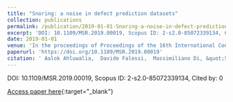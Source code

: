 ```yaml
---
title: "Snoring: a noise in defect prediction datasets"
collection: publications
permalink: /publication/2019-01-01-Snoring-a-noise-in-defect-prediction-datasets
excerpt: 'DOI: 10.1109/MSR.2019.00019, Scopus ID: 2-s2.0-85072339134, Cited by: 0'
date: 2019-01-01
venue: 'In the proceedings of Proceedings of the 16th International Conference on Mining Software Repositories, MSR 2019, 26-27 May 2019, Montreal, Canada.'
paperurl: 'https://doi.org/10.1109/MSR.2019.00019'
citation: ' Aalok Ahluwalia,  Davide Falessi,  Massimiliano Di, &quot;Snoring: a noise in defect prediction datasets.&quot; In the proceedings of Proceedings of the 16th International Conference on Mining Software Repositories, MSR 2019, 26-27 May 2019, Montreal, Canada., 2019.'
---
```

DOI: 10.1109/MSR.2019.00019, Scopus ID: 2-s2.0-85072339134, Cited by: 0

[Access paper here](https://doi.org/10.1109/MSR.2019.00019){:target="_blank"}
